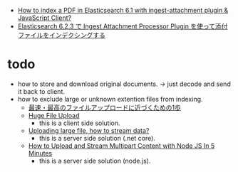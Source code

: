 * [How to index a PDF in Elasticsearch 6.1 with ingest-attachment plugin & JavaScript Client?](https://stackoverflow.com/questions/49144815/how-to-index-a-pdf-in-elasticsearch-6-1-with-ingest-attachment-plugin-javascri)
* [Elasticsearch 6.2.3 で Ingest Attachment Processor Plugin を使って添付ファイルをインデクシングする](https://qiita.com/nettle0010/items/85f552879804da21b1c8)

# todo

* how to store and download original documents. -> just decode and send it back to client.
* how to exclude large or unknown extention files from indexing.
  * [最速・最高のファイルアップロードに近づくための1歩](https://qiita.com/zaru/items/8c0ab5c70775644d4d41)
  * [Huge File Upload](https://stackoverflow.com/questions/12463655/huge-file-upload)
    * this is a client side solution.
  * [Uploading large file, how to stream data?](https://forums.servicestack.net/t/uploading-large-file-how-to-stream-data/7450)
    * this is a server side solution (.net core).
  * [How to Upload and Stream Multipart Content with Node JS In 5 Minutes](https://levelup.gitconnected.com/upload-and-stream-multipart-content-with-nodejs-in-5minutes-61836e061080)
    * this is a server side solution (node.js).
